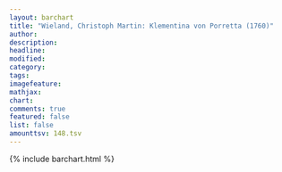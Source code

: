 ```yaml
---
layout: barchart
title: "Wieland, Christoph Martin: Klementina von Porretta (1760)"
author:
description:
headline:
modified:
category:
tags:
imagefeature: 
mathjax: 
chart: 
comments: true
featured: false
list: false
amounttsv: 148.tsv
---
```

{% include barchart.html %}
